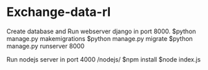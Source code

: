 # Exchange-data-rl
Create database and Run webserver django in port 8000.
$python manage.py makemigrations
$python manage.py migrate
$python manage.py runserver 8000

Run nodejs server in port 4000
/nodejs/
$npm install
$node index.js
